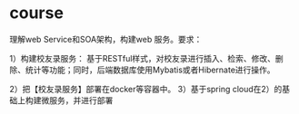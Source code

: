 # course
理解web Service和SOA架构，构建web 服务。要求：  

1）构建校友录服务： 基于RESTful样式，对校友录进行插入、检索、修改、删除、统计等功能；同时，后端数据库使用Mybatis或者Hibernate进行操作。  

2）把【校友录服务】部署在docker等容器中。  3）基于spring cloud在2）的基础上构建微服务，并进行部署
